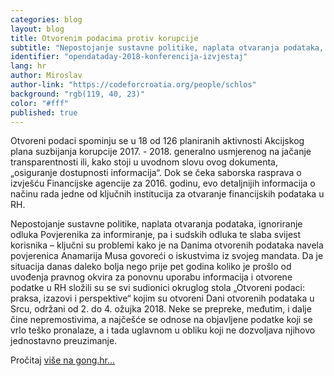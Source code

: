 ```yaml
---
categories: blog
layout: blog
title: Otvorenim podacima protiv korupcije
subtitle: "Nepostojanje sustavne politike, naplata otvaranja podataka, ignoriranje odluka Povjerenika za informiranje..."
identifier: "opendataday-2018-konferencija-izvjestaj"
lang: hr
author: Miroslav
author-link: "https://codeforcroatia.org/people/schlos"
background: "rgb(119, 40, 23)"
color: "#fff"
published: true
---
```


Otvoreni podaci spominju se u 18 od 126 planiranih aktivnosti Akcijskog plana suzbijanja korupcije 2017. - 2018. generalno usmjerenog na jačanje transparentnosti ili, kako stoji u uvodnom slovu ovog dokumenta, „osiguranje dostupnosti informacija“.  Dok se čeka saborska rasprava o izvješću Financijske agencije za 2016. godinu, evo detaljnijih informacija o načinu rada jedne od ključnih institucija za otvaranje financijskih podataka u RH.

Nepostojanje sustavne politike, naplata otvaranja podataka, ignoriranje odluka Povjerenika za informiranje, pa i sudskih odluka te slaba svijest korisnika – ključni su problemi kako je na Danima otvorenih podataka navela povjerenica Anamarija Musa govoreći o iskustvima iz svojeg mandata. Da je situacija danas daleko bolja nego prije pet godina koliko je prošlo od uvođenja pravnog okvira za ponovnu uporabu informacija i otvorene podatke u RH složili su se svi sudionici okruglog stola „Otvoreni podaci: praksa, izazovi i perspektive“ kojim su otvoreni Dani otvorenih podataka u Srcu, održani od 2. do 4. ožujka 2018. Neke se prepreke, međutim, i dalje čine nepremostivima, a najčešće se odnose na objavljene podatke koji se vrlo teško pronalaze, a i tada uglavnom u obliku koji ne dozvoljava njihovo jednostavno preuzimanje.

Pročitaj [više na gong.hr...](https://www.gong.hr/hr/dobra-vladavina/otvorenim-podacima-protiv-korupcije-2/)

